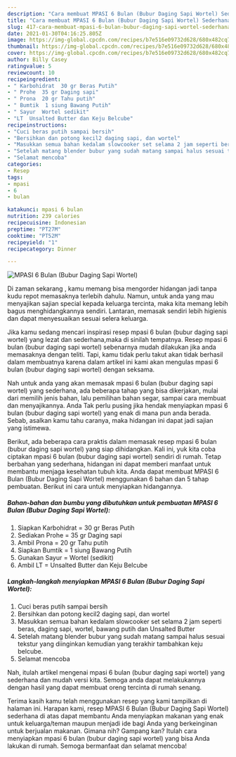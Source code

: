 ```yaml
---
description: "Cara membuat MPASI 6 Bulan (Bubur Daging Sapi Wortel) Sederhana Untuk Jualan"
title: "Cara membuat MPASI 6 Bulan (Bubur Daging Sapi Wortel) Sederhana Untuk Jualan"
slug: 417-cara-membuat-mpasi-6-bulan-bubur-daging-sapi-wortel-sederhana-untuk-jualan
date: 2021-01-30T04:16:25.805Z
image: https://img-global.cpcdn.com/recipes/b7e516e09732d628/680x482cq70/mpasi-6-bulan-bubur-daging-sapi-wortel-foto-resep-utama.jpg
thumbnail: https://img-global.cpcdn.com/recipes/b7e516e09732d628/680x482cq70/mpasi-6-bulan-bubur-daging-sapi-wortel-foto-resep-utama.jpg
cover: https://img-global.cpcdn.com/recipes/b7e516e09732d628/680x482cq70/mpasi-6-bulan-bubur-daging-sapi-wortel-foto-resep-utama.jpg
author: Billy Casey
ratingvalue: 5
reviewcount: 10
recipeingredient:
- " Karbohidrat  30 gr Beras Putih"
- " Prohe  35 gr Daging sapi"
- " Prona  20 gr Tahu putih"
- " Bumtik  1 siung Bawang Putih"
- " Sayur  Wortel sedikit"
- "LT  Unsalted Butter dan Keju Belcube"
recipeinstructions:
- "Cuci beras putih sampai bersih"
- "Bersihkan dan potong kecil2 daging sapi, dan wortel"
- "Masukkan semua bahan kedalam slowcooker set selama 2 jam seperti beras, daging sapi, wortel, bawang putih dan Unsalted Butter"
- "Setelah matang blender bubur yang sudah matang sampai halus sesuai tekstur yang diinginkan kemudian yang terakhir tambahkan keju belcube."
- "Selamat mencoba"
categories:
- Resep
tags:
- mpasi
- 6
- bulan

katakunci: mpasi 6 bulan 
nutrition: 239 calories
recipecuisine: Indonesian
preptime: "PT27M"
cooktime: "PT52M"
recipeyield: "1"
recipecategory: Dinner

---
```



![MPASI 6 Bulan (Bubur Daging Sapi Wortel)](https://img-global.cpcdn.com/recipes/b7e516e09732d628/680x482cq70/mpasi-6-bulan-bubur-daging-sapi-wortel-foto-resep-utama.jpg)

Di zaman  sekarang , kamu memang bisa mengorder hidangan jadi tanpa kudu repot memasaknya terlebih dahulu. Namun, untuk anda yang mau menyajikan sajian special kepada keluarga tercinta, maka kita memang lebih bagus menghidangkannya sendiri. Lantaran, memasak sendiri lebih higienis dan dapat menyesuaikan sesuai selera keluarga.

Jika kamu sedang mencari inspirasi resep mpasi 6 bulan (bubur daging sapi wortel) yang lezat dan sederhana,maka di sinilah tempatnya. Resep mpasi 6 bulan (bubur daging sapi wortel)  sebenarnya mudah dilakukan jika anda memasaknya dengan teliti. Tapi, kamu tidak perlu takut akan tidak berhasil dalam membuatnya 
karena dalam artikel ini kami akan mengulas mpasi 6 bulan (bubur daging sapi wortel) dengan seksama.  



Nah untuk anda yang akan memasak mpasi 6 bulan (bubur daging sapi wortel) yang sederhana, ada beberapa tahap yang bisa dikerjakan, mulai dari memilih jenis bahan, lalu pemilihan bahan segar, sampai cara membuat dan menyajikannya. Anda Tak perlu pusing jika hendak menyiapkan mpasi 6 bulan (bubur daging sapi wortel) yang enak di mana pun anda berada. Sebab, asalkan kamu  tahu caranya, maka hidangan ini dapat jadi sajian yang istimewa.

Berikut, ada beberapa cara praktis  dalam memasak resep mpasi 6 bulan (bubur daging sapi wortel) yang siap dihidangkan. Kali ini, yuk kita coba ciptakan mpasi 6 bulan (bubur daging sapi wortel) sendiri di rumah. Tetap berbahan yang sederhana, hidangan ini dapat memberi manfaat untuk membantu menjaga kesehatan tubuh kita. Anda dapat membuat MPASI 6 Bulan (Bubur Daging Sapi Wortel) menggunakan 6 bahan dan 5 tahap pembuatan. Berikut ini cara untuk menyiapkan hidangannya.

<!--inarticleads1-->

##### Bahan-bahan dan bumbu yang dibutuhkan untuk pembuatan MPASI 6 Bulan (Bubur Daging Sapi Wortel):

1. Siapkan  Karbohidrat = 30 gr Beras Putih
1. Sediakan  Prohe = 35 gr Daging sapi
1. Ambil  Prona = 20 gr Tahu putih
1. Siapkan  Bumtik = 1 siung Bawang Putih
1. Gunakan  Sayur = Wortel (sedikit)
1. Ambil LT = Unsalted Butter dan Keju Belcube




<!--inarticleads2-->

##### Langkah-langkah menyiapkan MPASI 6 Bulan (Bubur Daging Sapi Wortel):

1. Cuci beras putih sampai bersih
1. Bersihkan dan potong kecil2 daging sapi, dan wortel
1. Masukkan semua bahan kedalam slowcooker set selama 2 jam seperti beras, daging sapi, wortel, bawang putih dan Unsalted Butter
1. Setelah matang blender bubur yang sudah matang sampai halus sesuai tekstur yang diinginkan kemudian yang terakhir tambahkan keju belcube.
1. Selamat mencoba




Nah, itulah artikel mengenai  mpasi 6 bulan (bubur daging sapi wortel)  yang sederhana dan mudah versi kita. Semoga anda dapat melakukannya dengan hasil yang dapat membuat oreng tercinta di rumah senang. 

Terima kasih kamu telah menggunakan resep yang kami tampilkan di halaman ini. Harapan kami, resep  MPASI 6 Bulan (Bubur Daging Sapi Wortel) sederhana di atas dapat membantu Anda menyiapkan makanan yang enak untuk keluarga/teman maupun menjadi ide bagi Anda yang berkeinginan untuk berjualan makanan. Gimana nih? Gampang kan? Itulah cara menyiapkan mpasi 6 bulan (bubur daging sapi wortel) yang bisa Anda lakukan di rumah. Semoga bermanfaat dan selamat mencoba!

